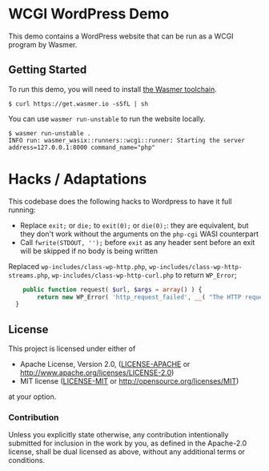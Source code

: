 # WCGI WordPress Demo

This demo contains a WordPress website that can be run as a WCGI program by
Wasmer.

## Getting Started

To run this demo, you will need to install [the Wasmer toolchain][install].

```console
$ curl https://get.wasmer.io -sSfL | sh
```

You can use `wasmer run-unstable` to run the website locally.

```console
$ wasmer run-unstable .
INFO run: wasmer_wasix::runners::wcgi::runner: Starting the server address=127.0.0.1:8000 command_name="php"
```

# Hacks / Adaptations

This codebase does the following hacks to Wordpress to have it full running:

* Replace `exit;` or `die;` to `exit(0);` or `die(0);`: they are equivalent, but they don't work without the arguments on the `php-cgi` WASI counterpart
* Call `fwrite(STDOUT, '');` before `exit` as any header sent before an exit will be skipped if no body is being written

Replaced `wp-includes/class-wp-http.php`, `wp-includes/class-wp-http-streams.php`, `wp-includes/class-wp-http-curl.php` to return `WP_Error`;

```php
	public function request( $url, $args = array() ) {
		return new WP_Error( 'http_request_failed', __( "The HTTP request to $url failed." ) );
  }
```

## License

This project is licensed under either of

- Apache License, Version 2.0, ([LICENSE-APACHE](./LICENSE-APACHE.md) or
  <http://www.apache.org/licenses/LICENSE-2.0>)
- MIT license ([LICENSE-MIT](./LICENSE-MIT.md) or
   <http://opensource.org/licenses/MIT>)

at your option.

### Contribution

Unless you explicitly state otherwise, any contribution intentionally
submitted for inclusion in the work by you, as defined in the Apache-2.0
license, shall be dual licensed as above, without any additional terms or
conditions.

[install]: https://docs.wasmer.io/ecosystem/wasmer/getting-started
